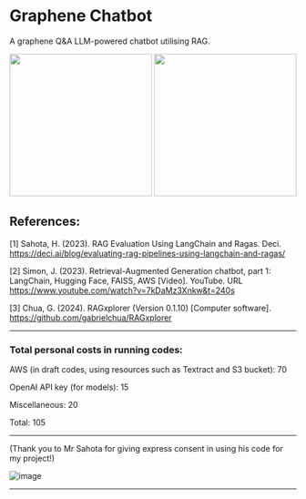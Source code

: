 # Graphene Chatbot
A graphene Q&A LLM-powered chatbot utilising RAG. 

<img src="https://github.com/sara0066/graphene/assets/154972811/51ff4da4-c2f5-43cc-ae0d-e23f4406a1c0" height="250">
<img src="https://github.com/sara0066/graphene/assets/154972811/0a5edb24-9661-4a54-83ef-cc5a207cfcec" height="250">

## References:

[1] Sahota, H. (2023). RAG Evaluation Using LangChain and Ragas. Deci. https://deci.ai/blog/evaluating-rag-pipelines-using-langchain-and-ragas/ 

[2] Simon, J. (2023). Retrieval-Augmented Generation chatbot, part 1: LangChain, Hugging Face, FAISS, AWS [Video]. YouTube. URL https://www.youtube.com/watch?v=7kDaMz3Xnkw&t=240s

[3] Chua, G. (2024). RAGxplorer (Version 0.1.10) [Computer software]. https://github.com/gabrielchua/RAGxplorer

----

### Total personal costs in running codes:
AWS (in draft codes, using resources such as Textract and S3 bucket): 70

OpenAI API key (for models): 15

Miscellaneous: 20

Total: 105

----

(Thank you to Mr Sahota for giving express consent in using his code for my project!)

![image](https://github.com/sara0066/graphene/assets/154972811/ff11124d-055e-443f-8fb1-b3c4735f2385)

----
